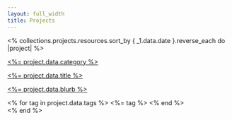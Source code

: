 ```yaml
---
layout: full_width
title: Projects
---
```


<div class="">
  <div class="mx-auto mt-12 grid max-w-xl gap-16 lg:max-w-none lg:grid-cols-3 md:grid-cols-2">
    <% collections.projects.resources.sort_by { _1.data.date }.reverse_each do |project| %>
      <div class="flex flex-col overflow-hidden rounded-lg shadow-lg">
        <a href="<%= relative_url project.relative_url %>">
          <div class="flex-shrink-0">
            <img class="h-60 w-full object-cover" src="<%= relative_url project.data.image_url %>" alt="">
          </div>
          <div class="flex flex-1 flex-col justify-between bg-white p-6">
            <div class="flex-1">
              <p class="text-sm font-medium text-indigo-600">
                <a href="#" class="hover:underline">
                  <%= project.data.category %>
                </a>
              </p>
              <a href="#" class="mt-2 block">
                <p class="text-3xl font-semibold text-gray-900">
                  <%= project.data.title %>
                </p>
                <p class="mt-3 text-base text-gray-500">
                  <%= project.data.blurb %>
                </p>
              </a>
            </div>
            <div class="mt-6 flex items-center">
              <% for tag in project.data.tags %>
                <span class="mr-1 inline-flex items-center rounded-full bg-blue-100 px-2.5 py-0.5 text-xs font-medium text-blue-800"><%= tag %></span>
              <% end %>
            </div>
          </div>
        </a>
      </div>
    <% end %>
  </div>
</div>
